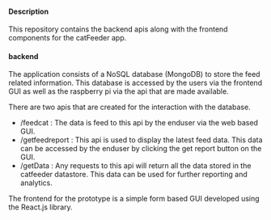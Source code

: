 #### Description

This repository contains the backend apis along with the frontend components for the catFeeder app.


#### backend

The application consists of a NoSQL database (MongoDB) to store the feed related information.  This database is accessed by the users via the frontend GUI as well as the raspberry pi via the api that are made available.

There are two apis that are created for the interaction with the database.
- /feedcat : The data is feed to this api by the enduser via the web based GUI.
- /getfeedreport : This api is used to display the latest feed data. This data can be accessed by the enduser by clicking the get report button on the GUI.
- /getData : Any requests to this api will return all the data stored in the catfeeder datastore. This data can be used for further reporting and analytics.

The frontend for the prototype is a simple form based GUI developed using the React.js library.
